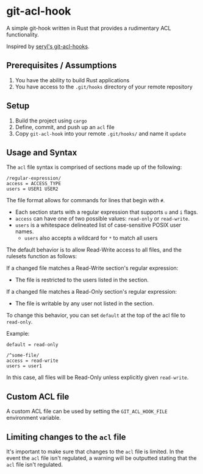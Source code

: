 # git-acl-hook

A simple git-hook written in Rust that provides a rudimentary ACL functionality.

Inspired by [seryl's git-acl-hooks](https://github.com/seryl/git-acl-hooks).

## Prerequisites / Assumptions

1. You have the ability to build Rust applications
2. You have access to the `.git/hooks` directory of your remote repository

## Setup

1. Build the project using `cargo`
2. Define, commit, and push up an `acl` file
3. Copy `git-acl-hook` into your remote `.git/hooks/` and name it `update`

## Usage and Syntax

The `acl` file syntax is comprised of sections made up of the following:

```acl
/regular-expression/
access = ACCESS_TYPE
users = USER1 USER2
```

The file format allows for commands for lines that begin with `#`.

- Each section starts with a regular expression that supports `u` and `i` flags.
- `access` can have one of two possible values: `read-only` or `read-write`.
- `users` is a whitespace delineated list of case-sensitive POSIX user names.
  - `users` also accepts a wildcard for `*` to match all users

The default behavior is to allow Read-Write access to all files, and the rulesets
function as follows:

If a changed file matches a Read-Write section's regular expression:

- The file is restricted to the users listed in the section.

If a changed file matches a Read-Only section's regular expression:

- The file is writable by any user not listed in the section.

To change this behavior, you can set `default` at the top of the acl file to `read-only`.

Example:

```acl
default = read-only

/^some-file/
access = read-write
users = user1
```

In this case, all files will be Read-Only unless explicitly given `read-write`.

## Custom ACL file

A custom ACL file can be used by setting the `GIT_ACL_HOOK_FILE`
environment variable.

## Limiting changes to the `acl` file

It's important to make sure that changes to the `acl` file is limited. In the
event the `acl` file isn't regulated, a warning will be outputted stating that
the `acl` file isn't regulated.
